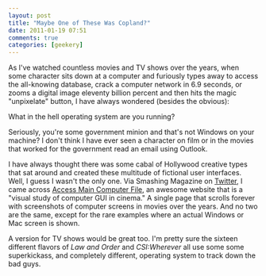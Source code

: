 ```yaml
---
layout: post  
title: "Maybe One of These Was Copland?"  
date: 2011-01-19 07:51  
comments: true  
categories: [geekery]
---
```


As I've watched countless movies and TV shows over the years, when some character sits down at a computer and furiously types away to access the all-knowing database, crack a computer network in 6.9 seconds, or zooms a digital image eleventy billion percent and then hits the magic "unpixelate" button, I have always wondered (besides the obvious):

What in the hell operating system are you running? 

Seriously, you're some government minion and that's not Windows on your machine? I don't think I have ever seen a character on film or in the movies that worked for the government read an email using Outlook. 

I have always thought there was some cabal of Hollywood creative types that sat around and created these multitude of  fictional user interfaces. Well, I guess I wasn't the only one. Via Smashing Magazine on [Twitter][twitter], I came across [Access Main Computer File][accessmaincomputerfile], an awesome website that is a "visual study of computer GUI in cinema." A single page that scrolls forever with screenshots of computer screens in movies over the years. And no two are the same, except for the rare examples where an actual Windows or Mac screen is shown.

A version for TV shows would be great too. I'm pretty sure the sixteen different flavors of *Law and Order* and *CSI:Wherever* all use some some superkickass, and completely different, operating system to track down the bad guys.

[accessmaincomputerfile]: http://accessmaincomputerfile.net/
[twitter]: http://twitter.com/smashingmag/status/27749325731799041